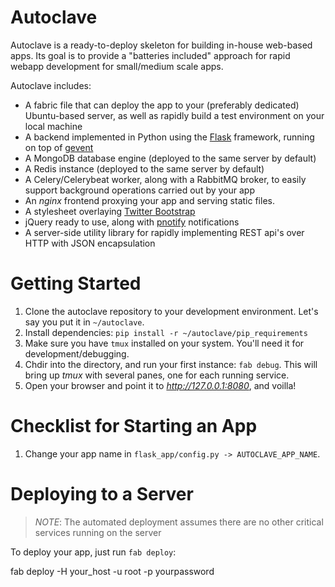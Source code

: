 Autoclave
=========

Autoclave is a ready-to-deploy skeleton for building in-house web-based apps. Its goal is to provide a "batteries included" approach for rapid webapp development for small/medium scale apps.

Autoclave includes:

* A fabric file that can deploy the app to your (preferably dedicated) Ubuntu-based server, as well as rapidly build a test environment on your local machine
* A backend implemented in Python using the [Flask](http://flask.pocoo.org) framework, running on top of [gevent](http://www.gevent.org/)
* A MongoDB database engine (deployed to the same server by default)
* A Redis instance (deployed to the same server by default)
* A Celery/Celerybeat worker, along with a RabbitMQ broker, to easily support background operations carried out by your app
* An *nginx* frontend proxying your app and serving static files.
* A stylesheet overlaying [Twitter Bootstrap](http://twitter.github.com/bootstrap/)
* jQuery ready to use, along with [pnotify](http://pinesframework.org/pnotify/) notifications
* A server-side utility library for rapidly implementing REST api's over HTTP with JSON encapsulation

Getting Started
===============

1. Clone the autoclave repository to your development environment. Let's say you put it in `~/autoclave`.
2. Install dependencies: `pip install -r ~/autoclave/pip_requirements`
3. Make sure you have `tmux` installed on your system. You'll need it for development/debugging.
4. Chdir into the directory, and run your first instance: `fab debug`. This will bring up *tmux* with several panes, one for each running service.
5. Open your browser and point it to *http://127.0.0.1:8080*, and voilla!

Checklist for Starting an App
=============================

1. Change your app name in `flask_app/config.py -> AUTOCLAVE_APP_NAME`.

Deploying to a Server
=====================

> *NOTE*: The automated deployment assumes there are no other critical services running on the server

To deploy your app, just run `fab deploy`:

   fab deploy -H your_host -u root -p yourpassword

